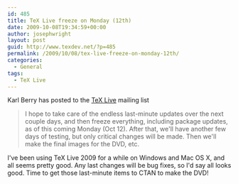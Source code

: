 ```yaml
---
id: 485
title: TeX Live freeze on Monday (12th)
date: 2009-10-08T19:34:59+00:00
author: josephwright
layout: post
guid: http://www.texdev.net/?p=485
permalink: /2009/10/08/tex-live-freeze-on-monday-12th/
categories:
  - General
tags:
  - TeX Live
---
```

Karl Berry has posted to the <a title="TeX Live" href="http://www.tug.org/texlive/">TeX Live</a> mailing list
<blockquote>I hope to take care of the endless last-minute updates over the next
couple days, and then freeze everything, including package updates, as
of this coming Monday (Oct 12).  After that, we'll have another few days
of testing, but only critical changes will be made.  Then we'll make the
final images for the DVD, etc.</blockquote>
I've been using TeX Live 2009 for a while on Windows and Mac OS X, and all seems pretty good. Any last changes will be bug fixes, so I'd say all looks good. Time to get those last-minute items to CTAN to make the DVD!